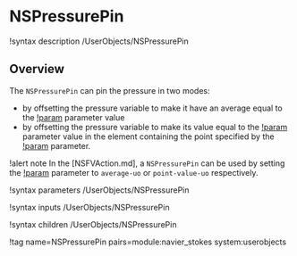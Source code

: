 # NSPressurePin

!syntax description /UserObjects/NSPressurePin

## Overview

The `NSPressurePin` can pin the pressure in two modes:

- by offsetting the pressure variable to make it have an average equal to the [!param](/UserObjects/NSPressurePin/phi0) parameter value
- by offsetting the pressure variable to make its value equal to the [!param](/UserObjects/NSPressurePin/phi0) parameter value in the element
  containing the point specified by the [!param](/UserObjects/NSPressurePin/point) parameter.


!alert note
In the [NSFVAction.md], a `NSPressurePin` can be used by setting the [!param](/Modules/NavierStokesFV/pinned_pressure_type) parameter
to `average-uo` or `point-value-uo` respectively.

!syntax parameters /UserObjects/NSPressurePin

!syntax inputs /UserObjects/NSPressurePin

!syntax children /UserObjects/NSPressurePin

!tag name=NSPressurePin pairs=module:navier_stokes system:userobjects
